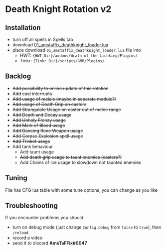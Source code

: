 # Death Knight Rotation v2
## Installation
- turn off all spells in Spells tab
- download [01_amstaffix_deathknight_loader.lua](https://raw.githubusercontent.com/AmsTaFFix/gmr-stuff/main/plugins/wotlk/rotations/deathknight/v2/01_amstaffix_deathknight_loader.lua)
- place download `01_amstaffix_deathknight_loader.lua` file into
  - HWT: `{HWT_Dir}/addons/Wrath of the Lichking/Plugins/`
  - Tinkr: `{Tinkr_Dir}/scripts/GMR/Plugins/`
## Backlog
- ~~Add possibility to online update of this rotation~~
- ~~Add cast interrupts~~
- ~~Add usage of racials (maybe in separate module?)~~
- ~~Add usage of Death Grip on casters~~
- ~~Add Strangulate Usage on caster out of melee range~~
- ~~Add Death and Decay usage~~
- ~~Add Unholy Frenzy usage~~
- ~~Add Mark of Blood usage~~
- ~~Add Dancing Rune Weapon usage~~
- ~~Add Corpse Explosion spell usage~~
- ~~Add Trinket usage~~
- Add tank behaviour
  - Add taunt usage
  - ~~Add death grip usage to taunt enemies (casters?)~~
  - Add Chains of Ice usage to slowdown not taunted enemies
## Tuning
File has CFG lua table with some tune options, you can change as you like
## Troubleshooting
If you encounter problems you should:
- turn on debug mode (just change `Config.debug` from `false` to `true`), then `/reload`.
- record a video
- send it to discord **AmsTaFFix#0047**
